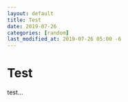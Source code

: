 ```yaml
---
layout: default
title: Test
date: 2019-07-26
categories: [random]
last_modified_at: 2019-07-26 05:00 -6
---
```


# Test

test...